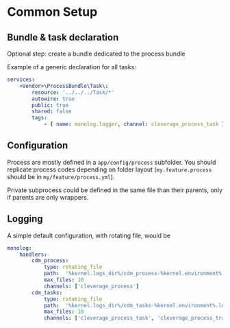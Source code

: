 Common Setup
============

Bundle & task declaration
-------------------------

Optional step: create a bundle dedicated to the process bundle

Example of a generic declaration for all tasks:
```yaml
services:
    <Vendor>\ProcessBundle\Task\:
        resource: '../../../Task/*'
        autowire: true
        public: true
        shared: false
        tags:
            - { name: monolog.logger, channel: cleverage_process_task }
```

Configuration
-------------

Process are mostly defined in a `app/config/process` subfolder. You should replicate process codes depending on folder
layout (`my.feature.process` should be in `my/feature/process.yml`).

Private subprocess could be defined in the same file than their parents, only if parents are only wrappers.

Logging
-------

A simple default configuration, with rotating file, would be

```yaml
monolog:
    handlers:
        cdm_process:
            type: rotating_file
            path:  '%kernel.logs_dir%/cdm_process-%kernel.environment%.log'
            max_files: 10
            channels: ['cleverage_process']
        cdm_tasks:
            type: rotating_file
            path:  '%kernel.logs_dir%/cdm_tasks-%kernel.environment%.log'
            max_files: 10
            channels: ['cleverage_process_task', 'cleverage_process_transformer']
```
